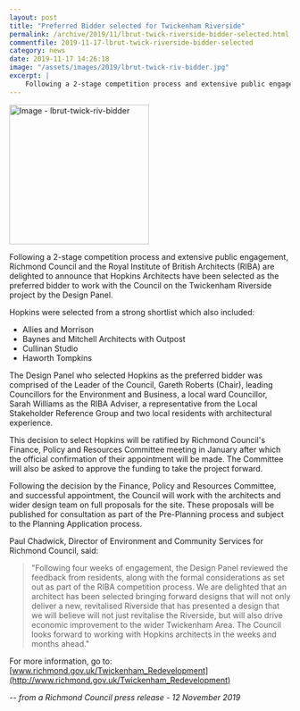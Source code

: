 ```yaml
---
layout: post
title: "Preferred Bidder selected for Twickenham Riverside"
permalink: /archive/2019/11/lbrut-twick-riverside-bidder-selected.html
commentfile: 2019-11-17-lbrut-twick-riverside-bidder-selected
category: news
date: 2019-11-17 14:26:18
image: "/assets/images/2019/lbrut-twick-riv-bidder.jpg"
excerpt: |
    Following a 2-stage competition process and extensive public engagement, Richmond Council and the Royal Institute of British Architects are delighted to announce that Hopkins Architects have been selected as the preferred bidder.
---
```


<a href="/assets/images/2019/lbrut-twick-riv-bidder.jpg" title="Click for a larger image"><img src="/assets/images/2019/lbrut-twick-riv-bidder-thumb.jpg" width="250" alt="Image - lbrut-twick-riv-bidder"  class="photo right"/></a>

Following a 2-stage competition process and extensive public engagement, Richmond Council and the Royal Institute of British Architects (RIBA) are delighted to announce that Hopkins Architects have been selected as the preferred bidder to work with the Council on the Twickenham Riverside project by the Design Panel.

Hopkins were selected from a strong shortlist which also included:

- Allies and Morrison
- Baynes and Mitchell Architects with Outpost
- Cullinan Studio
- Haworth Tompkins

The Design Panel who selected Hopkins as the preferred bidder was comprised of the Leader of the Council, Gareth Roberts (Chair), leading Councillors for the Environment and Business, a local ward Councillor, Sarah Williams as the RIBA Adviser, a representative from the Local Stakeholder Reference Group and two local residents with architectural experience.

This decision to select Hopkins will be ratified by Richmond Council's Finance, Policy and Resources Committee meeting in January after which the official confirmation of their appointment will be made. The Committee will also be asked to approve the funding to take the project forward.

Following the decision by the Finance, Policy and Resources Committee, and successful appointment, the Council will work with the architects and wider design team on full proposals for the site. These proposals will be published for consultation as part of the Pre-Planning process and subject to the Planning Application process.

Paul Chadwick, Director of Environment and Community Services for Richmond Council, said:

> "Following four weeks of engagement, the Design Panel reviewed the feedback from residents, along with the formal considerations as set out as part of the RIBA competition process. We are delighted that an architect has been selected bringing forward designs that will not only deliver a new, revitalised Riverside that has presented a design that we will believe will not just revitalise the Riverside, but will also drive economic improvement to the wider Twickenham Area. The Council looks forward to working with Hopkins architects in the weeks and months ahead."

For more information, go to: [www.richmond.gov.uk/Twickenham_Redevelopment](http://www.richmond.gov.uk/Twickenham_Redevelopment)


<cite>-- from a Richmond Council press release - 12 November 2019</cite>
